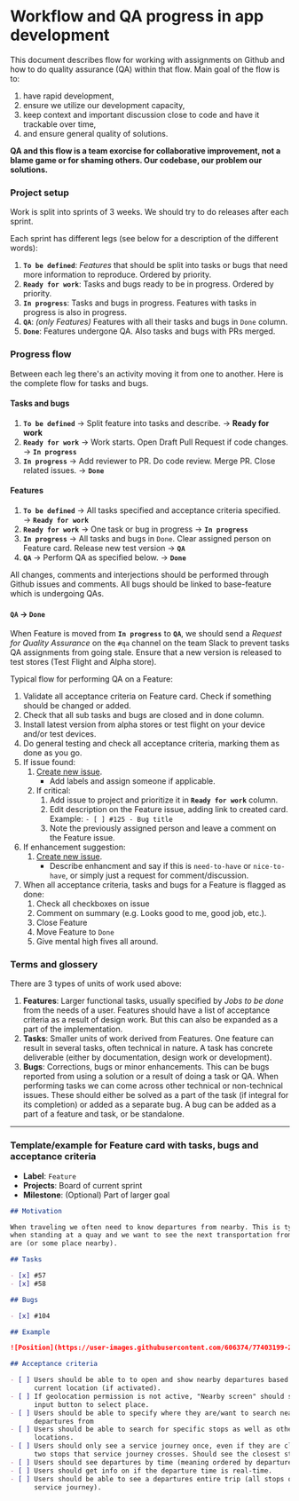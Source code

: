 # Workflow and QA progress in app development

This document describes flow for working with assignments on Github and how to
do quality assurance (QA) within that flow. Main goal of the flow is to:

1. have rapid development,
1. ensure we utilize our development capacity,
1. keep context and important discussion close to code and have it trackable
   over time,
1. and ensure general quality of solutions.

**QA and this flow is a team exorcise for collaborative improvement, not a blame
game or for shaming others. Our codebase, our problem our solutions.**

### Project setup

Work is split into sprints of 3 weeks. We should try to do releases after each
sprint.

Each sprint has different legs (see below for a description of the different
words):

1. **`To be defined`**: _Features_ that should be split into tasks or bugs that
   need more information to reproduce. Ordered by priority.
1. **`Ready for work`**: Tasks and bugs ready to be in progress. Ordered by
   priority.
1. **`In progress`**: Tasks and bugs in progress. Features with tasks in
   progress is also in progress.
1. **`QA`**: _(only Features)_ Features with all their tasks and bugs in `Done`
   column.
1. **`Done`**: Features undergone QA. Also tasks and bugs with PRs merged.

### Progress flow

Between each leg there's an activity moving it from one to another. Here is the
complete flow for tasks and bugs.

#### Tasks and bugs

1. **`To be defined`** → Split feature into tasks and describe. → **Ready for
   work**
1. **`Ready for work`** → Work starts. Open Draft Pull Request if code changes.
   → **`In progress`**
1. **`In progress`** → Add reviewer to PR. Do code review. Merge PR. Close
   related issues. → **`Done`**

#### Features

1. **`To be defined`** → All tasks specified and acceptance criteria specified.
   → **`Ready for work`**
1. **`Ready for work`** → One task or bug in progress → **`In progress`**
1. **`In progress`** → All tasks and bugs in `Done`. Clear assigned person on
   Feature card. Release new test version → **`QA`**
1. **`QA`** → Perform QA as specified below. → **`Done`**

All changes, comments and interjections should be performed through Github
issues and comments. All bugs should be linked to base-feature which is
undergoing QAs.

#### `QA` → `Done`

When Feature is moved from **`In progress`** to **`QA`**, we should send a
_Request for Quality Assurance_ on the `#qa` channel on the team Slack to
prevent tasks QA assignments from going stale. Ensure that a new version is
released to test stores (Test Flight and Alpha store).

Typical flow for performing QA on a Feature:

1. Validate all acceptance criteria on Feature card. Check if something should
   be changed or added.
1. Check that all sub tasks and bugs are closed and in done column.
1. Install latest version from alpha stores or test flight on your device and/or
   test devices.
1. Do general testing and check all acceptance criteria, marking them as done as
   you go.
1. If issue found:
   1. [Create new issue](https://github.com/AtB-AS/mittatb-app/issues/new/choose).
      - Add labels and assign someone if applicable.
   1. If critical:
      1. Add issue to project and prioritize it in **`Ready for work`** column.
      1. Edit description on the Feature issue, adding link to created card.
         Example: `- [ ] #125 - Bug title`
      1. Note the previously assigned person and leave a comment on the Feature
         issue.
1. If enhancement suggestion:
   1. [Create new issue](https://github.com/AtB-AS/mittatb-app/issues/new/choose).
      - Describe enhancment and say if this is `need-to-have` or `nice-to-have`,
        or simply just a request for comment/discussion.
1. When all acceptance criteria, tasks and bugs for a Feature is flagged as
   done:
   1. Check all checkboxes on issue
   1. Comment on summary (e.g. Looks good to me, good job, etc.).
   1. Close Feature
   1. Move Feature to `Done`
   1. Give mental high fives all around.

### Terms and glossery

There are 3 types of units of work used above:

1. **Features**: Larger functional tasks, usually specified by _Jobs to be done_
   from the needs of a user. Features should have a list of acceptance criteria
   as a result of design work. But this can also be expanded as a part of the
   implementation.
1. **Tasks**: Smaller units of work derived from Features. One feature can
   result in several tasks, often technical in nature. A task has concrete
   deliverable (either by documentation, design work or development).
1. **Bugs**: Corrections, bugs or minor enhancements. This can be bugs reported
   from using a solution or a result of doing a task or QA. When performing
   tasks we can come across other technical or non-technical issues. These
   should either be solved as a part of the task (if integral for its
   completion) or added as a separate bug. A bug can be added as a part of a
   feature and task, or be standalone.

---

### Template/example for Feature card with tasks, bugs and acceptance criteria

- **Label**: `Feature`
- **Projects**: Board of current sprint
- **Milestone**: (Optional) Part of larger goal

```md
## Motivation

When traveling we often need to know departures from nearby. This is typically
when standing at a quay and we want to see the next transportation from where we
are (or some place nearby).

## Tasks

- [x] #57
- [x] #58

## Bugs

- [x] #104

## Example

![Position](https://user-images.githubusercontent.com/606374/77403199-2aebf580-6db0-11ea-8ab2-cc7553706d83.png)

## Acceptance criteria

- [ ] Users should be able to to open and show nearby departures based on
      current location (if activated).
- [ ] If geolocation permission is not active, "Nearby screen" should show an
      input button to select place.
- [ ] Users should be able to specify where they are/want to search nearby
      departures from
- [ ] Users should be able to search for specific stops as well as other
      locations.
- [ ] Users should only see a service journey once, even if they are close to
      two stops that service journey crosses. Should see the closest stop.
- [ ] Users should see departures by time (meaning ordered by departure time)
- [ ] Users should get info on if the departure time is real-time.
- [ ] Users should be able to see a departures entire trip (all stops on that
      service journey).
```
